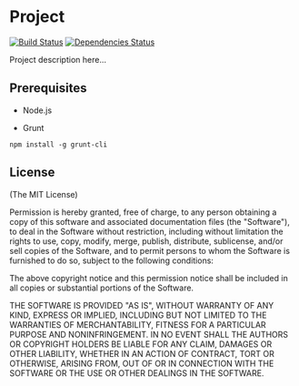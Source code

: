 # Project

[![Build Status](https://travis-ci.org/rain1017/templates.svg?branch=master)](https://travis-ci.org/rain1017/templates)
[![Dependencies Status](https://david-dm.org/rain1017/templates.svg)](https://david-dm.org/rain1017/templates)

Project description here...


## Prerequisites

* Node.js

* Grunt

```
npm install -g grunt-cli
```


## License
(The MIT License)

Permission is hereby granted, free of charge, to any person obtaining a copy
of this software and associated documentation files (the "Software"), to deal
in the Software without restriction, including without limitation the rights
to use, copy, modify, merge, publish, distribute, sublicense, and/or sell
copies of the Software, and to permit persons to whom the Software is
furnished to do so, subject to the following conditions:

The above copyright notice and this permission notice shall be included in all
copies or substantial portions of the Software.

THE SOFTWARE IS PROVIDED "AS IS", WITHOUT WARRANTY OF ANY KIND, EXPRESS OR
IMPLIED, INCLUDING BUT NOT LIMITED TO THE WARRANTIES OF MERCHANTABILITY,
FITNESS FOR A PARTICULAR PURPOSE AND NONINFRINGEMENT. IN NO EVENT SHALL THE
AUTHORS OR COPYRIGHT HOLDERS BE LIABLE FOR ANY CLAIM, DAMAGES OR OTHER
LIABILITY, WHETHER IN AN ACTION OF CONTRACT, TORT OR OTHERWISE, ARISING FROM,
OUT OF OR IN CONNECTION WITH THE SOFTWARE OR THE USE OR OTHER DEALINGS IN THE
SOFTWARE.
